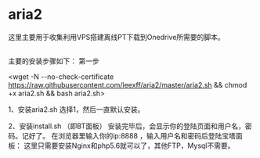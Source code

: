 # aria2
这里主要用于收集利用VPS搭建离线PT下载到Onedrive所需要的脚本。
##
主要的安装步骤如下：
第一步

<wget -N --no-check-certificate https://raw.githubusercontent.com/leexff/aria2/master/aria2.sh && chmod +x aria2.sh && bash aria2.sh>

1、安装aria2.sh
选择1，然后一直默认安装。

2、安装install.sh （即BT面板）
安装完毕后，会显示你的登陆页面和用户名，密码。记好了。
在浏览器里输入你的ip:8888 ，输入用户名和密码后登陆宝塔面板：
这里只需要安装Nginx和php5.6就可以了，其他FTP，Mysql不需要。
